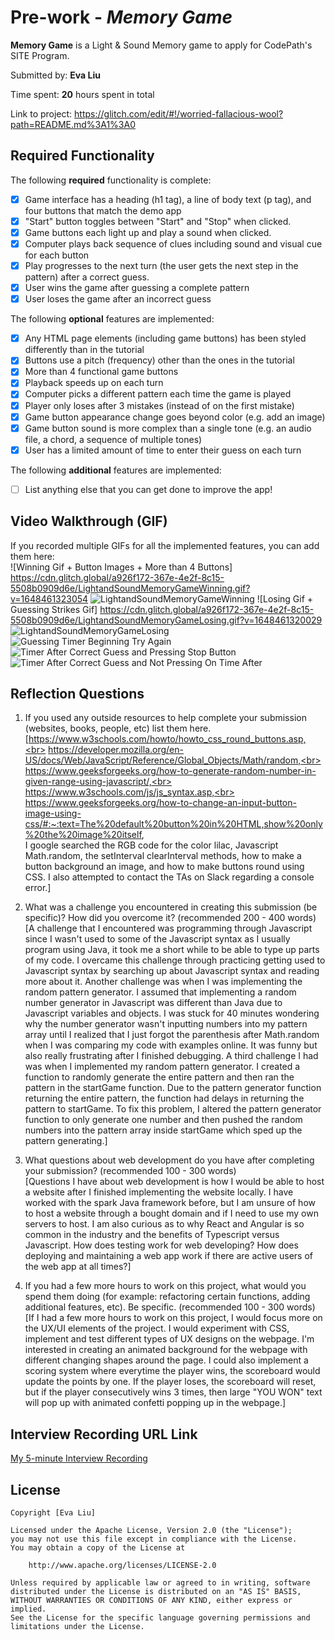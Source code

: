# Pre-work - _Memory Game_

**Memory Game** is a Light & Sound Memory game to apply for CodePath's SITE Program.

Submitted by: **Eva Liu**

Time spent: **20** hours spent in total

Link to project: https://glitch.com/edit/#!/worried-fallacious-wool?path=README.md%3A1%3A0

## Required Functionality

The following **required** functionality is complete:

- [x] Game interface has a heading (h1 tag), a line of body text (p tag), and four buttons that match the demo app
- [x] "Start" button toggles between "Start" and "Stop" when clicked.
- [x] Game buttons each light up and play a sound when clicked.
- [x] Computer plays back sequence of clues including sound and visual cue for each button
- [x] Play progresses to the next turn (the user gets the next step in the pattern) after a correct guess.
- [x] User wins the game after guessing a complete pattern
- [x] User loses the game after an incorrect guess

The following **optional** features are implemented:

- [x] Any HTML page elements (including game buttons) has been styled differently than in the tutorial
- [x] Buttons use a pitch (frequency) other than the ones in the tutorial
- [x] More than 4 functional game buttons
- [x] Playback speeds up on each turn
- [x] Computer picks a different pattern each time the game is played
- [x] Player only loses after 3 mistakes (instead of on the first mistake)
- [x] Game button appearance change goes beyond color (e.g. add an image)
- [x] Game button sound is more complex than a single tone (e.g. an audio file, a chord, a sequence of multiple tones)
- [x] User has a limited amount of time to enter their guess on each turn

The following **additional** features are implemented:

- [ ] List anything else that you can get done to improve the app!

## Video Walkthrough (GIF)

If you recorded multiple GIFs for all the implemented features, you can add them here: <br>
![Winning Gif + Button Images + More than 4 Buttons] https://cdn.glitch.global/a926f172-367e-4e2f-8c15-5508b0909d6e/LightandSoundMemoryGameWinning.gif?v=1648461323054 
![LightandSoundMemoryGameWinning](https://user-images.githubusercontent.com/69877857/160548546-a491c1f4-d949-468e-81c2-fe0f802a0891.gif)
![Losing Gif + Guessing Strikes Gif] https://cdn.glitch.global/a926f172-367e-4e2f-8c15-5508b0909d6e/LightandSoundMemoryGameLosing.gif?v=1648461320029
![LightandSoundMemoryGameLosing](https://user-images.githubusercontent.com/69877857/160548573-d32a4cb8-957d-4195-ad7e-3dcc375ca7ad.gif)
![Guessing Timer Beginning Try Again](https://user-images.githubusercontent.com/69877857/160548938-e19f0a08-f529-434d-8c62-afc33d98e265.gif)
![Timer After Correct Guess and Pressing Stop Button](https://user-images.githubusercontent.com/69877857/160548689-2aba3517-292c-4e35-9553-7677d53acc74.gif)
![Timer After Correct Guess and Not Pressing On Time After](https://user-images.githubusercontent.com/69877857/160549054-a9f61041-ea62-43b4-9263-a328216df243.gif)


## Reflection Questions

1. If you used any outside resources to help complete your submission (websites, books, people, etc) list them here. <br>
   [https://www.w3schools.com/howto/howto_css_round_buttons.asp,<br>
   https://developer.mozilla.org/en-US/docs/Web/JavaScript/Reference/Global_Objects/Math/random,<br>
   https://www.geeksforgeeks.org/how-to-generate-random-number-in-given-range-using-javascript/,<br>
   https://www.w3schools.com/js/js_syntax.asp,<br>
   https://www.geeksforgeeks.org/how-to-change-an-input-button-image-using-css/#:~:text=The%20default%20button%20in%20HTML,show%20only%20the%20image%20itself, <br>
   I google searched the RGB code for the color lilac, Javascript Math.random, the setInterval clearInterval methods,
   how to make a button background an image, and how to make buttons round using CSS. I also attempted to contact the
   TAs on Slack regarding a console error.]

2. What was a challenge you encountered in creating this submission (be specific)? How did you overcome it? (recommended 200 - 400 words) <br>
   [A challenge that I encountered was programming through Javascript since I wasn't used to
   some of the Javascript syntax as I usually program using Java, it took me a short while to be able to type up parts of my code.
   I overcame this challenge through practicing getting used to Javascript syntax by searching up about Javascript
   syntax and reading more about it.
   Another challenge was when I was implementing the random pattern generator. I assumed that implementing a random number
   generator in Javascript was different than Java due to Javascript variables and objects. I was stuck for 40 minutes
   wondering why the number generator wasn't inputting numbers into my pattern array until I realized that I just forgot
   the parenthesis after Math.random when I was comparing my code with examples online.
   It was funny but also really frustrating after I finished debugging.
   A third challenge I had was when I implemented my random pattern generator. I created a function to randomly generate the
   entire pattern and then ran the pattern in the startGame function. Due to the pattern generator function returning the
   entire pattern, the function had delays in returning the pattern to startGame. To fix this problem, I altered the pattern
   generator function to only generate one number and then pushed the random numbers into the pattern array inside startGame
   which sped up the pattern generating.]

3. What questions about web development do you have after completing your submission? (recommended 100 - 300 words) <br>
   [Questions I have about web development is how I would be able to host a website after I finished implementing
   the website locally. I have worked with the spark Java framework before, but I am unsure of how to host a
   website through a bought domain and if I need to use my own servers to host. I am also curious as to why React
   and Angular is so common in the industry and the benefits of Typescript versus Javascript. How does testing
   work for web developing? How does deploying and maintaining a web app work if there are active users of the
   web app at all times?]

4. If you had a few more hours to work on this project, what would you spend them doing 
   (for example: refactoring certain functions, adding additional features, etc). Be specific. (recommended 100 - 300 words) <br>
   [If I had a few more hours to work on this project, I would focus more on the UX/UI elements of the project. I would experiment
   with CSS, implement and test different types of UX designs on the webpage. I'm interested in creating an animated background
   for the webpage with different changing shapes around the page. I could also implement a scoring system where everytime the
   player wins, the scoreboard would update the points by one. If the player loses, the scoreboard will reset, but if the
   player consecutively wins 3 times, then large "YOU WON" text will pop up with animated confetti popping up in the webpage.]

## Interview Recording URL Link

[My 5-minute Interview Recording](your-link-here)

## License

    Copyright [Eva Liu]

    Licensed under the Apache License, Version 2.0 (the "License");
    you may not use this file except in compliance with the License.
    You may obtain a copy of the License at

        http://www.apache.org/licenses/LICENSE-2.0

    Unless required by applicable law or agreed to in writing, software
    distributed under the License is distributed on an "AS IS" BASIS,
    WITHOUT WARRANTIES OR CONDITIONS OF ANY KIND, either express or implied.
    See the License for the specific language governing permissions and
    limitations under the License.
